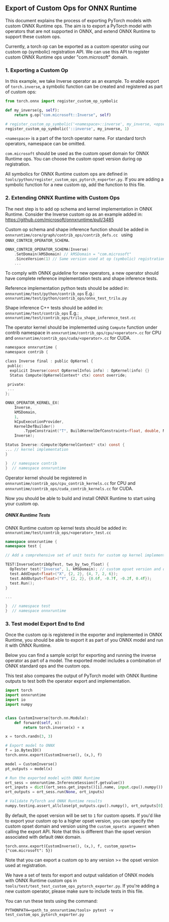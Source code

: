 
## Export of Custom Ops for ONNX Runtime

This document explains the process of exporting PyTorch models with custom ONNX Runtime ops.
The aim is to export a PyTorch model with operators that are not supported in ONNX, and extend ONNX Runtime to support these custom ops.

Currently, a torch op can be exported as a custom operator using our custom op (symbolic) registration API. We can 
use this API to register custom ONNX Runtime ops under "com.microsoft" domain.


### 1. Exporting a Custom Op

In this example, we take Inverse operator as an example. To enable export of ```torch.inverse```, a symbolic function 
can be created and registered as part of custom ops:

```python
from torch.onnx import register_custom_op_symbolic

def my_inverse(g, self):
    return g.op("com.microsoft::Inverse", self)

# register_custom_op_symbolic('<namespace>::inverse', my_inverse, <opset_version>)
register_custom_op_symbolic('::inverse', my_inverse, 1)

```
```<namespace>``` is a part of the torch operator name. For standard torch operators, namespace can be omitted.

```com.microsoft``` should be used as the custom opset domain for ONNX Runtime ops. You can choose the custom opset 
version during op registration.

All symbolics for ONNX Runtime custom ops are defined in ``tools/python/register_custom_ops_pytorch_exporter.py``.
If you are adding a symbolic function for a new custom op, add the function to this file.


### 2. Extending ONNX Runtime with Custom Ops
The next step is to add op schema and kernel implementation in ONNX Runtime.
Consider the Inverse custom op as an example added in:
https://github.com/microsoft/onnxruntime/pull/3485


Custom op schema and shape inference function should be added in ```onnxruntime/core/graph/contrib_ops/contrib_defs.cc ```
using ```ONNX_CONTRIB_OPERATOR_SCHEMA```.

```c++
ONNX_CONTRIB_OPERATOR_SCHEMA(Inverse)
    .SetDomain(kMSDomain) // kMSDomain = "com.microsoft"
    .SinceVersion(1) // Same version used at op (symbolic) registration
    ...
```

To comply with ONNX guideline for new operators, a new operator should have complete reference implementation tests and 
shape inference tests. 

Reference implementation python tests should be added in:
``onnxruntime/test/python/contrib_ops``
E.g.: ``onnxruntime/test/python/contrib_ops/onnx_test_trilu.py``

Shape inference C++ tests should be added in:
``onnxruntime/test/contrib_ops``
E.g.: ``onnxruntime/test/contrib_ops/trilu_shape_inference_test.cc``

The operator kernel should be implemented using ```Compute``` function
under contrib namespace in ```onnxruntime/contrib_ops/cpu/<operator>.cc``` 
for CPU and ```onnxruntime/contrib_ops/cuda/<operator>.cc``` for CUDA.

```c
namespace onnxruntime {
namespace contrib {

class Inverse final : public OpKernel {
 public:
  explicit Inverse(const OpKernelInfo& info) : OpKernel(info) {}
  Status Compute(OpKernelContext* ctx) const override;

 private:
 ...
};

ONNX_OPERATOR_KERNEL_EX(
    Inverse,
    kMSDomain,
    1,
    kCpuExecutionProvider,
    KernelDefBuilder()
        .TypeConstraint("T", BuildKernelDefConstraints<float, double, MLFloat16>()),
    Inverse);

Status Inverse::Compute(OpKernelContext* ctx) const {
... // kernel implementation
}

}  // namespace contrib
}  // namespace onnxruntime

```

Operator kernel should be registered in ```onnxruntime/contrib_ops/cpu_contrib_kernels.cc``` 
for CPU and ```onnxruntime/contrib_ops/cuda_contrib_kernels.cc``` for CUDA.

Now you should be able to build and install ONNX Runtime to start using your custom op.

##### ONNX Runtime Tests

ONNX Runtime custom op kernel tests should be added in: ```onnxruntime/test/contrib_ops/<operator>_test.cc ```

```c++
namespace onnxruntime {
namespace test {

// Add a comprehensive set of unit tests for custom op kernel implementation

TEST(InverseContribOpTest, two_by_two_float) {
  OpTester test("Inverse", 1, kMSDomain); // custom opset version and domain
  test.AddInput<float>("X", {2, 2}, {4, 7, 2, 6});
  test.AddOutput<float>("Y", {2, 2}, {0.6f, -0.7f, -0.2f, 0.4f});
  test.Run();
}

...

}  // namespace test
}  // namespace onnxruntime

```


### 3. Test model Export End to End

Once the custom op is registered in the exporter and implemented in ONNX Runtime, you should be able to 
export it as part of you ONNX model and run it with ONNX Runtime.

Below you can find a sample script for exporting and running the inverse operator as part of a model.
The exported model includes a combination of ONNX standard ops and the custom ops.

This test also compares the output of PyTorch model with ONNX Runtime outputs to test both the operator export and 
implementation.

```python
import torch
import onnxruntime
import io
import numpy


class CustomInverse(torch.nn.Module):
    def forward(self, x):
        return torch.inverse(x) + x

x = torch.randn(3, 3)

# Export model to ONNX
f = io.BytesIO()
torch.onnx.export(CustomInverse(), (x,), f)

model = CustomInverse()
pt_outputs = model(x)

# Run the exported model with ONNX Runtime
ort_sess = onnxruntime.InferenceSession(f.getvalue())
ort_inputs = dict((ort_sess.get_inputs()[i].name, input.cpu().numpy()) for i, input in enumerate((x,)))
ort_outputs = ort_sess.run(None, ort_inputs)

# Validate PyTorch and ONNX Runtime results
numpy.testing.assert_allclose(pt_outputs.cpu().numpy(), ort_outputs[0], rtol=1e-03, atol=1e-05)
```

By default, the opset version will be set to ``1`` for custom opsets. If you'd like to export your
custom op to a higher opset version, you can specify the custom opset domain and version using 
the ``custom_opsets argument`` when calling the export API. Note that this is different than the opset 
version associated with default ```ONNX``` domain.

```
torch.onnx.export(CustomInverse(), (x,), f, custom_opsets={"com.microsoft": 5})
``` 

Note that you can export a custom op to any version >= the opset version used at registration. 

We have a set of tests for export and output validation of ONNX models with ONNX Runtime custom ops in 
``tools/test/test_test_custom_ops_pytorch_exporter.py``. If you're adding a new custom operator, please
make sure to include tests in this file.

You can run these tests using the command:

```
PYTHONPATH=<path_to_onnxruntime/tools> pytest -v test_custom_ops_pytorch_exporter.py
```

